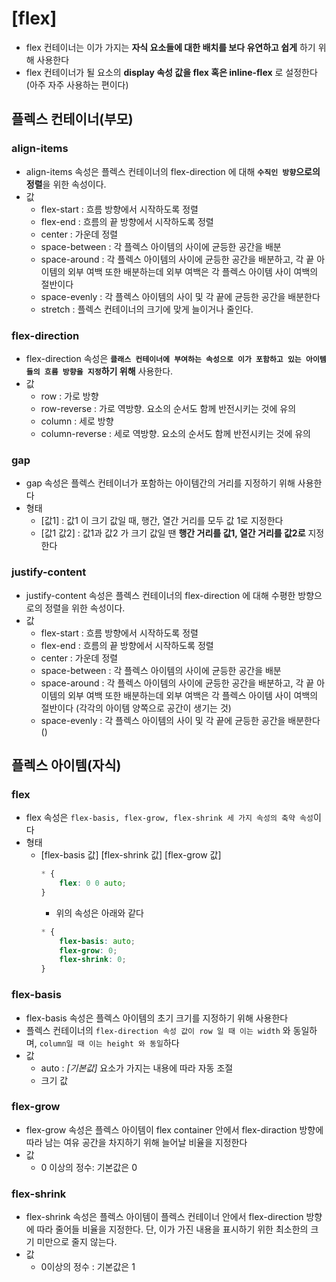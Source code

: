 # [flex]
* flex 컨테이너는 이가 가지는 **자식 요소들에 대한 배치를 보다 유연하고 쉽게** 하기 위해 사용한다
* flex 컨테이너가 될 요소의 **display 속성 값을 flex 혹은 inline-flex** 로 설정한다 (아주 자주 사용하는 편이다)
## 플렉스 컨테이너(부모)
### align-items
* align-items 속성은 플렉스 컨테이너의 flex-direction 에 대해 **`수직인 방향`으로의 정렬**을 위한 속성이다.
* 값
    * flex-start : 흐름 방향에서 시작하도록 정렬
    * flex-end : 흐름의 끝 방향에서 시작하도록 정렬
    * center : 가운데 정렬
    * space-between : 각 플렉스 아이템의 사이에 균등한 공간을 배분
    * space-around : 각 플렉스 아이템의 사이에 균등한 공간을 배분하고, 각 끝 아이템의 외부 여백 또한 배분하는데 외부 여백은  각 플렉스 아이템 사이 여백의 절반이다
    * space-evenly : 각 플렉스 아이템의 사이 및 각 끝에 균등한 공간을 배분한다
    * stretch : 플렉스 컨테이너의 크기에 맞게 늘이거나 줄인다.
### flex-direction
* flex-direction 속성은 **`클래스 컨테이너에 부여하는 속성으로 이가 포함하고 있는 아이템들의 흐름 방향을 지정`하기 위해** 사용한다.
* 값
    * row : 가로 방향
    * row-reverse : 가로 역방향. 요소의 순서도 함께 반전시키는 것에 유의
    * column : 세로 방향
    * column-reverse : 세로 역방향. 요소의 순서도 함께 반전시키는 것에 유의
### gap
* gap 속성은 플렉스 컨테이너가 포함하는 아이템간의 거리를 지정하기 위해 사용한다
* 형태
    * [값1] : 값1 이 크기 값일 때, 행간, 열간 거리를 모두 값 1로 지정한다
    * [값1 값2] : 값1과 값2 가 크기 값일 땐 **행간 거리를 값1, 열간 거리를 값2로** 지정한다
### justify-content
* justify-content 속성은 플렉스 컨테이너의 flex-direction 에 대해 수평한 방향으로의 정렬을 위한 속성이다.
* 값
    * flex-start : 흐름 방향에서 시작하도록 정렬
    * flex-end : 흐름의 끝 방향에서 시작하도록 정렬
    * center : 가운데 정렬
    * space-between : 각 플렉스 아이템의 사이에 균등한 공간을 배분
    * space-around : 각 플렉스 아이템의 사이에 균등한 공간을 배분하고, 각 끝 아이템의 외부 여백 또한 배분하는데 외부 여백은  각 플렉스 아이템 사이 여백의 절반이다 (각각의 아이템 양쪽으로 공간이 생기는 것)
    * space-evenly : 각 플렉스 아이템의 사이 및 각 끝에 균등한 공간을 배분한다 ()
## 플렉스 아이템(자식)
### flex
* flex 속성은 `flex-basis, flex-grow, flex-shrink 세 가지 속성의 축약 속성`이다
* 형태
    * [flex-basis 값] [flex-shrink 값] [flex-grow 값]
        ```css
        * {
            flex: 0 0 auto;
        }
        ```
        * 위의 속성은 아래와 같다
        ```css
        * {
            flex-basis: auto;
            flex-grow: 0;
            flex-shrink: 0;
        }
        ```
### flex-basis
* flex-basis 속성은 플렉스 아이템의 초기 크기를 지정하기 위해 사용한다
* 플렉스 컨테이너의 `flex-direction 속성 값이 row 일 때 이는 width` 와 동일하며, `column일 때 이는 height 와 동일`하다
* 값
    * auto : *[기본값]* 요소가 가지는 내용에 따라 자동 조절
    * 크기 값
### flex-grow
* flex-grow 속성은 플렉스 아이템이 flex container 안에서 flex-diraction 방향에 따라 남는 여유 공간을 차지하기 위해 늘어날 비율을 지정한다
* 값
    * 0 이상의 정수: 기본값은 0
### flex-shrink
* flex-shrink 속성은 플렉스 아이템이 플렉스 컨테이너 안에서 flex-direction 방향에 따라 줄어들 비율을 지정한다. 단, 이가 가진 내용을 표시하기 위한 최소한의 크기 미만으로 줄지 않는다.
* 값
    * 0이상의 정수 : 기본값은 1
